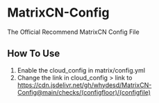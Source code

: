 # MatrixCN-Config
The Official Recommend MatrixCN Config File
## How To Use
1. Enable the cloud_config in matrix/config.yml
2. Change the link in cloud_config > link to https://cdn.jsdelivr.net/gh/whydesd/MatrixCN-Config@main/checks/(configfloor)/(configfile)

